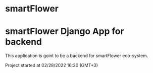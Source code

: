 # smartFlower
<h1>smartFlower Django App for backend</h1><p>This application is goint to be a backend for smartFlower eco-system.</p><p>Project started at 02/28/2022 16:30 (GMT+3)</b>
